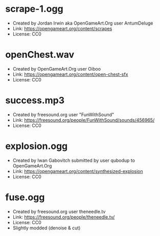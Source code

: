 # scrape-1.ogg

* Created by Jordan Irwin aka OpenGameArt.Org user AntumDeluge
* Link: https://opengameart.org/content/scrapes
* License: CC0

# openChest.wav

* Created by OpenGameArt.Org user Oiboo
* Link: https://opengameart.org/content/open-chest-sfx
* License: CC0

# success.mp3

* Created by freesound.org user "FunWithSound"
* Link: https://freesound.org/people/FunWithSound/sounds/456965/
* License: CC0

# explosion.ogg

* Created by Iwan Gabovitch submitted by user qubodup to OpenGameArt.Org
* Link: https://opengameart.org/content/synthesized-explosion
* License: CC0

# fuse.ogg

* Created by freesound.org user theneedle.tv
* Link: https://freesound.org/people/theneedle.tv/
* License: CC0
* Slightly modded (denoise & cut)